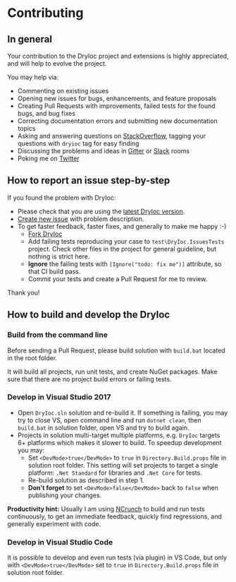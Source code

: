 # Contributing

## In general

Your contribution to the DryIoc project and extensions is highly appreciated, and will help to evolve the project.

You may help via:

- Commenting on existing issues
- Opening new issues for bugs, enhancements, and feature proposals
- Creating Pull Requests with improvements, failed tests for the found bugs, and bug fixes
- Correcting documentation errors and submitting new documentation topics
- Asking and answering questions on [StackOverflow](http://stackoverflow.com/questions/tagged/dryioc), tagging your questions with `dryioc` tag for easy finding
- Discussing the problems and ideas in [Gitter](https://gitter.im/dadhi/DryIoc) or [Slack](https://dryioc.slack.com) rooms
- Poking me on [Twitter](http://twitter.com/intent/user?screen_name=DryIoc)


## How to report an issue step-by-step

If you found the problem with DryIoc:

 - Please check that you are using the [latest DryIoc version](https://bitbucket.org/dadhi/dryioc/wiki/Home#markdown-header-latest-version).
 - [Create new issue](https://github.com/dadhi/DryIoc/issues/new) with problem description.
 - To get faster feedback, faster fixes, and generally to make me happy :-) 
     - [Fork DryIoc](https://github.com/dadhi/DryIoc/fork)
     - Add failing tests reproducing your case to `test\DryIoc.IssuesTests` project. Check other files in the project for general guideline, but nothing is strict here.
     - **Ignore** the failing tests with `[Ignore("todo: fix me")]` attribute, so that CI build pass.
     - Commit your tests and create a Pull Request for me to review.
    
Thank you!


## How to build and develop the DryIoc

### Build from the command line 

Before sending a Pull Request, please build solution with `build.bat` located in the root folder.

It will build all projects, run unit tests, and create NuGet packages.
Make sure that there are no project build errors or failing tests.

### Develop in Visual Studio 2017

- Open `DryIoc.sln` solution and re-build it. If something is failing, you may try to close VS, open command line and run `dotnet clean`, then `build.bat` in solution folder, open VS and try to build again.
- Projects in solution multi-target multiple platforms, e.g. `DryIoc` targets 6+ platforms which makes it slower to build. To speedup development you may:
    -  Set `<DevMode>true</DevMode>` to `true` in `Directory.Build.props` file in solution root folder. This setting will set projects to target a single platform: `.Net Standard` for libraries and `.Net Core` for tests. 
    -  Re-build solution as described in step 1. 
    -  **Don't forget** to set `<DevMode>false</DevMode>` back to `false` when publishing your changes.


__Productivity hint:__ Usually I am using [NCrunch](http://www.ncrunch.net/) to build and run tests continuously, to get an immediate feedback, quickly find regressions, and generally experiment with code.

### Develop in Visual Studio Code

It is possible to develop and even run tests (via plugin) in VS Code, but only with `<DevMode>true</DevMode>` set to `true` in `Directory.Build.props` file in solution root folder. 
